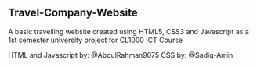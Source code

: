 ## Travel-Company-Website
A basic travelling website created using HTML5, CSS3 and Javascript as a 1st semester university project for CL1000 ICT Course

HTML and Javascript by: @AbdulRahman9075
CSS by: @Sadiq-Amin
